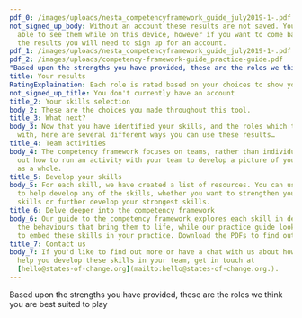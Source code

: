 ```yaml
---
pdf_0: /images/uploads/nesta_competencyframework_guide_july2019-1-.pdf
not_signed_up_body: Without an account these results are not saved. You will be
  able to see them while on this device, however if you want to come back to see
  the results you will need to sign up for an account.
pdf_1: /images/uploads/nesta_competencyframework_guide_july2019-1-.pdf
pdf_2: /images/uploads/competency-framework-guide_practice-guide.pdf
"Based upon the strengths you have provided, these are the roles we think you are best suited to play": null
title: Your results
RatingExplaination: Each role is rated based on your choices to show you which is
not_signed_up_title: You don't currently have an account
title_2: Your skills selection
body_2: These are the choices you made throughout this tool.
title_3: What next?
body_3: Now that you have identified your skills, and the roles which they align
  with, here are several different ways you can use these results…
title_4: Team activities
body_4: The competency framework focuses on teams, rather than individuals. Find
  out how to run an activity with your team to develop a picture of your skills
  as a whole.
title_5: Develop your skills
body_5: For each skill, we have created a list of resources. You can use these
  to help develop any of the skills, whether you want to strengthen your weaker
  skills or further develop your strongest skills.
title_6: Delve deeper into the competency framework
body_6: Our guide to the competency framework explores each skill in depth and
  the behaviours that bring them to life, while our practice guide looks at how
  to embed these skills in your practice. Download the PDFs to find out more.
title_7: Contact us
body_7: If you'd like to find out more or have a chat with us about how we could
  help you develop these skills in your team, get in touch at
  [hello@states-of-change.org](mailto:hello@states-of-change.org.).
---
```

Based upon the strengths you have provided, these are the roles we think you are best suited to play